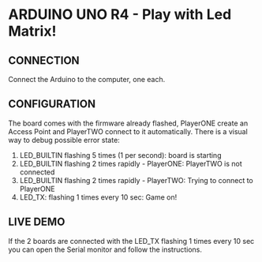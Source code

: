 # ARDUINO UNO R4 - Play with Led Matrix!

## CONNECTION

Connect the Arduino to the computer, one each.

## CONFIGURATION

The board comes with the firmware already flashed, PlayerONE create an Access Point and PlayerTWO connect to it automatically. There is a visual way to debug possible error state:

1. LED_BUILTIN flashing 5 times (1 per second): board is starting
2. LED_BUILTIN flashing 2 times rapidly - PlayerONE: PlayerTWO is not connected
3. LED_BUILTIN flashing 2 times rapidly - PlayerTWO: Trying to connect to PlayerONE
4. LED_TX: flashing 1 times every 10 sec: Game on!

## LIVE DEMO

If the 2 boards are connected with the LED_TX flashing 1 times every 10 sec you can open the Serial monitor and follow the instructions.
